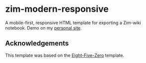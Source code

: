# zim-modern-responsive

A mobile-first, responsive HTML template for exporting a Zim-wiki notebook. Demo on my [personal site](https://amoghkon.github.io/).

## Acknowledgements
This template was based on the [Eight-Five-Zero](https://github.com/jrm4/Eight-Five-Zero) template. 
